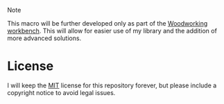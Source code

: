 > [!NOTE]
> This macro will be further developed only as part of the [Woodworking workbench](https://github.com/dprojects/Woodworking). 
> This will allow for easier use of my library and the addition of more advanced solutions.

# License

I will keep the [MIT](https://github.com/dprojects/setTextures/blob/master/LICENSE) license for this repository forever, but please include a copyright notice to avoid legal issues.
